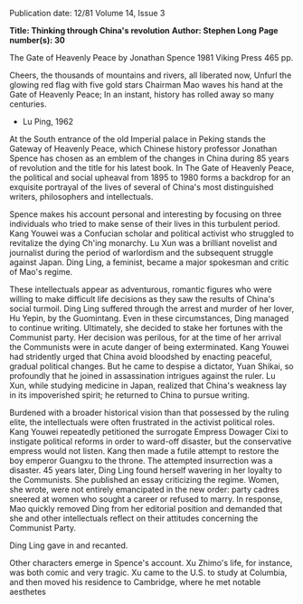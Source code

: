Publication date: 12/81
Volume 14, Issue 3

**Title: Thinking through China's revolution**
**Author: Stephen Long**
**Page number(s): 30**

The Gate of Heavenly Peace by Jonathan Spence
1981 Viking Press 465 pp.

Cheers, the thousands of mountains and rivers, all liberated now,
Unfurl the glowing red flag with five gold stars
Chairman Mao waves his hand at the Gate of Heavenly Peace;
In an instant, history has rolled away so many centuries.
- Lu Ping, 1962

At the South entrance of the old Imperial palace in Peking stands the Gateway of Heavenly Peace, which Chinese history professor Jonathan Spence has chosen as an emblem of the changes in China during 85 years of revolution and the title for his latest book. In The Gate of Heavenly Peace, the political and social upheaval from 1895 to 1980 forms a backdrop for an exquisite portrayal of the lives of several of China's most distinguished writers, philosophers and intellectuals. 

Spence makes his account personal and interesting by focusing on three individuals who tried to make sense of their lives in this turbulent period. Kang Youwei was a Confucian scholar and political activist who struggled to revitalize the dying Ch'ing monarchy. Lu Xun was a brilliant novelist and journalist during the period of warlordism and the subsequent struggle against Japan. Ding Ling, a feminist, became a major spokesman and critic of Mao's regime. 

These intellectuals appear as adventurous, romantic figures who were willing to make difficult life decisions as they saw the results of China's social turmoil. Ding Ling suffered through the arrest and murder of her lover, Hu Yepin, by the Guomintang. Even in these circumstances, Ding managed to continue writing. Ultimately, she decided to stake her fortunes with the Communist party. Her decision was perilous, for at the time of her arrival the Communists were in acute danger of being exterminated. Kang Youwei had stridently urged that China avoid bloodshed by enacting peaceful, gradual political changes. But he came to despise a dictator, Yuan Shikai, so profoundly that he joined in assassination intrigues against the ruler. Lu Xun, while studying medicine in Japan, realized that China's weakness lay in its impoverished spirit; he returned to China to pursue writing. 

Burdened with a broader historical vision than that possessed by the ruling elite, the intellectuals were often frustrated in the activist political roles. Kang Youwei repeatedly petitioned the surrogate Empress Dowager Cixi to instigate political reforms in order to ward-off disaster, but the conservative empress would not listen. Kang then made a futile attempt to restore the boy emperor Guangxu to the throne. The attempted insurrection was a disaster. 45 years later, Ding Ling found herself wavering in her loyalty to the Communists. She published an essay criticizing the regime. Women, she wrote, were not entirely emancipated in the new order: party cadres sneered at women who sought a career or refused to marry. In response, Mao quickly removed Ding from her editorial position and demanded that she and other intellectuals reflect on their attitudes concerning the Communist Party. 

Ding Ling gave in and recanted. 

Other characters emerge in Spence's account. Xu Zhimo's life, for instance, was both comic and very tragic. Xu came to the U.S. to study at Columbia, and then moved his residence to Cambridge, where he met notable aesthetes